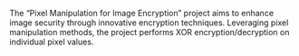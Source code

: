 The “Pixel Manipulation for Image Encryption” project aims to enhance image security through innovative encryption techniques. Leveraging pixel manipulation methods, the project performs XOR encryption/decryption on individual pixel values.
